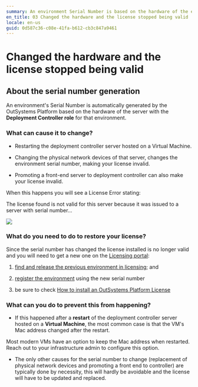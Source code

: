 ```yaml
---
summary: An environment Serial Number is based on the hardware of the environment. Changing the hardware, changes the environment Serial Number, making your license invalid.
en_title: 03 Changed the hardware and the license stopped being valid
locale: en-us
guid: 0d587c36-c08e-41fa-b612-cb3c847a9461
---
```


# Changed the hardware and the license stopped being valid

## About the serial number generation

An environment's Serial Number is automatically generated by the OutSystems Platform based on the hardware of the server with the **Deployment Controller role** for that environment.

### What can cause it to change?

* Restarting the deployment controller server hosted on a Virtual Machine.

* Changing the physical network devices of that server, changes the environment serial number, making your license invalid.  

* Promoting a front-end server to deployment controller can also make your license invalid. 

When this happens you will see a License Error stating:

<div class="info" markdwown="1">
The license found is not valid for this server because it was issued to a server with serial number...
</div>

![](images/change-hw-license-invalid_0.png)

### What do you need to do to restore your license?

Since the serial number has changed the license installed is no longer valid and you will need to get a new one on the [Licensing portal](https://www.outsystems.com/licensing/):

1. [find and release the previous environment in licensing](../manage/free-up-environment.md); and

2. [register the environment](../manage/get-license-for-env.md#register-env-serial-number) using the new serial number

3. be sure to check [How to install an OutSystems Platform License](../manage/howto-install-license.md)

### What can you do to prevent this from happening?

* If this happened after a **restart** of the deployment controller server hosted on a **Virtual Machine**, the most common case is that the VM's Mac address changed after the restart.

Most modern VMs have an option to keep the Mac address when restarted. Reach out to your infrastructure admin to configure this option.

* The only other causes for the serial number to change (replacement of physical network devices and promoting a front end to controller) are typically done by necessity, this will hardly be avoidable and the license will have to be updated and replaced.

